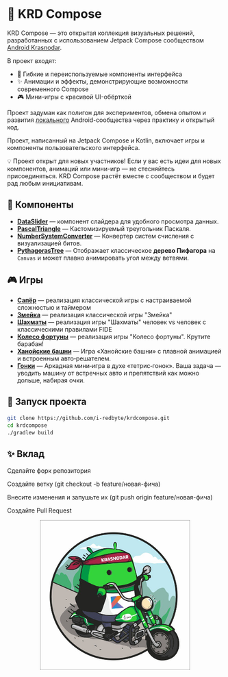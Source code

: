 # 🎨 KRD Compose

KRD Compose — это открытая коллекция визуальных решений, разработанных с использованием Jetpack
Compose сообществом [Android Krasnodar](https://t.me/androidkrd).

В проект входят:

- 🧩 Гибкие и переиспользуемые компоненты интерфейса
- ✨ Анимации и эффекты, демонстрирующие возможности современного Compose
- 🎮 Мини-игры с красивой UI-обёрткой

Проект задуман как полигон для экспериментов, обмена опытом и
развития [локального](https://t.me/androidkrd) Android-сообщества
через практику и открытый код.

Проект, написанный на Jetpack Compose и Kotlin, включает игры и компоненты пользовательского
интерфейса.

💡 Проект открыт для новых участников! Если у вас есть идеи для новых компонентов, анимаций или
мини-игр — не стесняйтесь присоединяться. KRD Compose растёт вместе с сообществом и будет рад любым
инициативам.

## 🧩 Компоненты

- **[DataSlider](specification/components/dataslider.md)** — компонент слайдера для удобного
  просмотра данных.
- **[PascalTriangle](specification/components/pascaltriangle.md)** — Кастомизируемый треугольник
  Паскаля.
- **[NumberSystemConverter](specification/components/numberSystemConverter.md)** — Конвертер систем
  счисления с визуализацией битов.
- **[PythagorasTree](specification/components/pythagorasTree.md)** — Отображает классическое
  **дерево Пифагора** на `Canvas` и может плавно анимировать угол между ветвями.

## 🎮 Игры

- **[Сапёр](specification/games/sapper.md)** — реализация классической игры с настраиваемой
  сложностью и таймером
- **[Змейка](specification/games/snake.md)** — реализация классической игры "Змейка"
- **[Шахматы](specification/games/chess.md)** — реализация игры "Шахматы" человек vs человек с
  классическими правилами FIDE
- **[Колесо фортуны](specification/games/fortuneWheel.md)** — реализация игры "Колесо фортуны".
  Крутите барабан!
- **[Ханойские башни](specification/games/hanoi.md)** — Игра «Ханойские башни» с плавной анимацией и
  встроенным авто‑решателем.
- **[Гонки](specification/games/racing.md)** — Аркадная мини‑игра в духе «тетрис‑гонок». Ваша
  задача — уводить машину от встречных авто и препятствий как можно дольше, набирая очки.

## 🚀 Запуск проекта

```bash
git clone https://github.com/i-redbyte/krdcompose.git
cd krdcompose
./gradlew build
```

## ✨ Вклад

Сделайте форк репозитория

Создайте ветку (git checkout -b feature/новая-фича)

Внесите изменения и запушьте их (git push origin feature/новая-фича)

Создайте Pull Request


<p align="center">
  <img src="specification/androidkrd.jpg" alt="Превью Android KRD" width="350"/>
</p>